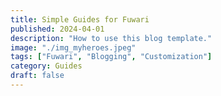 ```yaml
---
title: Simple Guides for Fuwari
published: 2024-04-01
description: "How to use this blog template."
image: "./img_myheroes.jpeg"
tags: ["Fuwari", "Blogging", "Customization"]
category: Guides
draft: false
---
```

